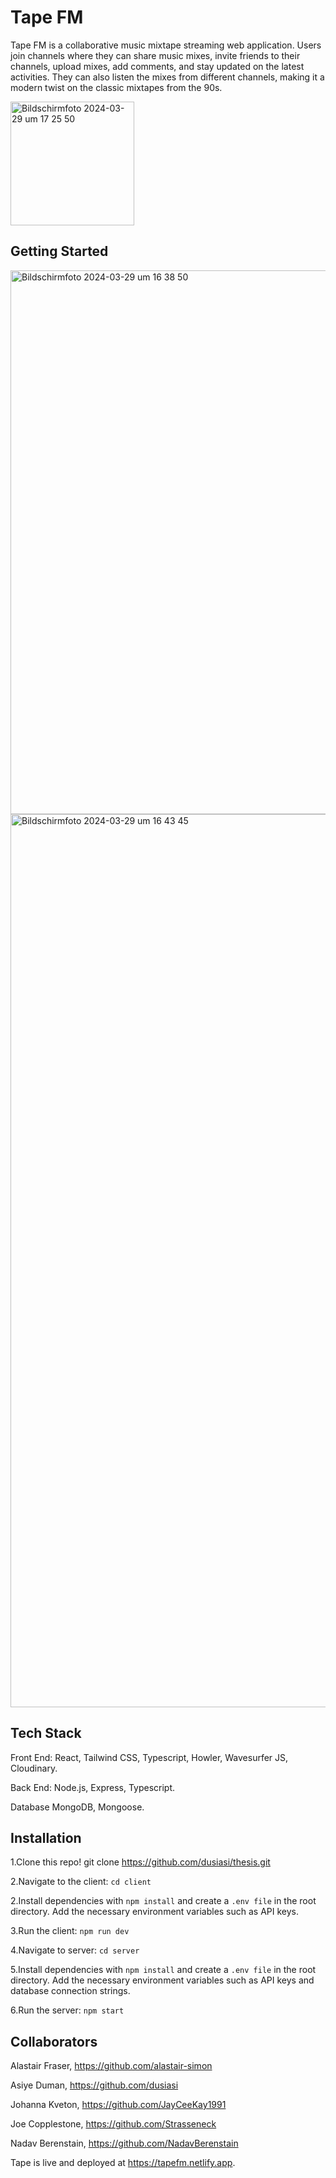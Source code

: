 # Tape FM

Tape FM is a collaborative music mixtape streaming web application. Users join channels where they can share music mixes, invite friends to their channels, upload mixes, add comments, and stay updated on the latest activities. They can also listen the mixes from different channels, making it a modern twist on the classic mixtapes from the 90s.

<img width="198" alt="Bildschirmfoto 2024-03-29 um 17 25 50" src="https://github.com/dusiasi/thesis/assets/160134285/5c6d451f-d629-4bc0-8d22-971448120c94">

## Getting Started

<img width="870" alt="Bildschirmfoto 2024-03-29 um 16 38 50" src="https://github.com/dusiasi/thesis/assets/160134285/477817c3-45cc-4f7f-b382-c0c3c4278ba3">

<img width="1429" alt="Bildschirmfoto 2024-03-29 um 16 43 45" src="https://github.com/dusiasi/thesis/assets/160134285/96a34d49-a2a6-40b0-8af5-1b8e0c96643c">

## Tech Stack
Front End:
React, Tailwind CSS, Typescript, Howler, Wavesurfer JS, Cloudinary.

Back End:
Node.js, Express, Typescript.

Database
MongoDB, Mongoose.

## Installation
1.Clone this repo!
git clone https://github.com/dusiasi/thesis.git

2.Navigate to the client:
`cd client`

2.Install dependencies with `npm install` and create a `.env file` in the root directory. Add the necessary environment variables such as API keys.

3.Run the client: `npm run dev`

4.Navigate to server: 
`cd server`

5.Install dependencies with `npm install` and create a `.env file` in the root directory. Add the necessary environment variables such as API keys and database connection strings.

6.Run the server: `npm start`

## Collaborators

Alastair Fraser, https://github.com/alastair-simon

Asiye Duman, https://github.com/dusiasi

Johanna Kveton, https://github.com/JayCeeKay1991

Joe Copplestone, https://github.com/Strasseneck

Nadav Berenstain, https://github.com/NadavBerenstain










Tape is live and deployed at https://tapefm.netlify.app.
